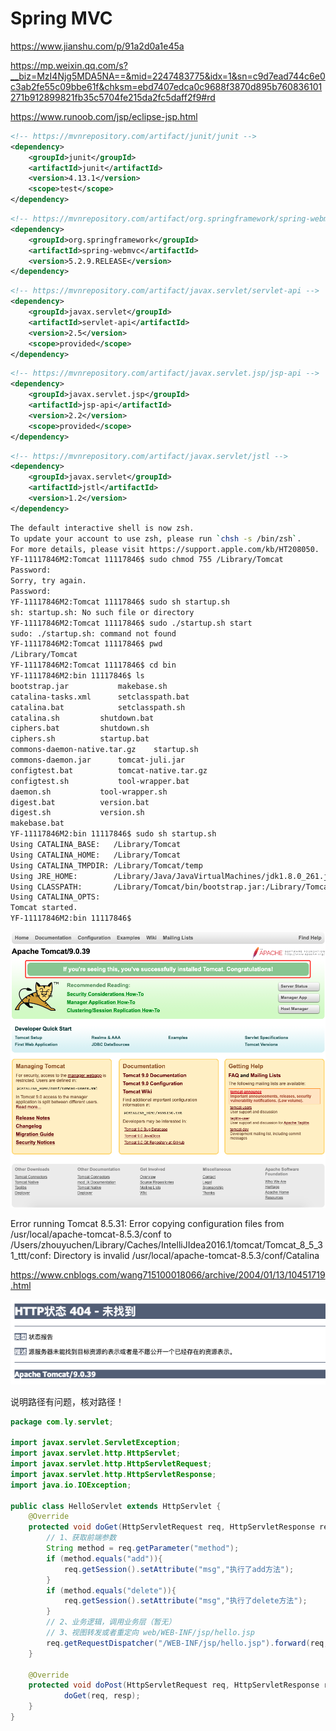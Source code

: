

# Spring MVC

https://www.jianshu.com/p/91a2d0a1e45a

https://mp.weixin.qq.com/s?__biz=MzI4Njg5MDA5NA==&mid=2247483775&idx=1&sn=c9d7ead744c6e0c3ab2fe55c09bbe61f&chksm=ebd7407edca0c9688f3870d895b760836101271b912899821fb35c5704fe215da2fc5daff2f9#rd

https://www.runoob.com/jsp/eclipse-jsp.html



```xml
<!-- https://mvnrepository.com/artifact/junit/junit -->
<dependency>
    <groupId>junit</groupId>
    <artifactId>junit</artifactId>
    <version>4.13.1</version>
    <scope>test</scope>
</dependency>
```





```xml
<!-- https://mvnrepository.com/artifact/org.springframework/spring-webmvc -->
<dependency>
    <groupId>org.springframework</groupId>
    <artifactId>spring-webmvc</artifactId>
    <version>5.2.9.RELEASE</version>
</dependency>
```



```xml
<!-- https://mvnrepository.com/artifact/javax.servlet/servlet-api -->
<dependency>
    <groupId>javax.servlet</groupId>
    <artifactId>servlet-api</artifactId>
    <version>2.5</version>
    <scope>provided</scope>
</dependency>
```



```xml
<!-- https://mvnrepository.com/artifact/javax.servlet.jsp/jsp-api -->
<dependency>
    <groupId>javax.servlet.jsp</groupId>
    <artifactId>jsp-api</artifactId>
    <version>2.2</version>
    <scope>provided</scope>
</dependency>
```



```xml
<!-- https://mvnrepository.com/artifact/javax.servlet/jstl -->
<dependency>
    <groupId>javax.servlet</groupId>
    <artifactId>jstl</artifactId>
    <version>1.2</version>
</dependency>
```





```bash
The default interactive shell is now zsh.
To update your account to use zsh, please run `chsh -s /bin/zsh`.
For more details, please visit https://support.apple.com/kb/HT208050.
YF-11117846M2:Tomcat 11117846$ sudo chmod 755 /Library/Tomcat
Password:
Sorry, try again.
Password:
YF-11117846M2:Tomcat 11117846$ sudo sh startup.sh
sh: startup.sh: No such file or directory
YF-11117846M2:Tomcat 11117846$ sudo ./startup.sh start
sudo: ./startup.sh: command not found
YF-11117846M2:Tomcat 11117846$ pwd
/Library/Tomcat
YF-11117846M2:Tomcat 11117846$ cd bin
YF-11117846M2:bin 11117846$ ls
bootstrap.jar			makebase.sh
catalina-tasks.xml		setclasspath.bat
catalina.bat			setclasspath.sh
catalina.sh			shutdown.bat
ciphers.bat			shutdown.sh
ciphers.sh			startup.bat
commons-daemon-native.tar.gz	startup.sh
commons-daemon.jar		tomcat-juli.jar
configtest.bat			tomcat-native.tar.gz
configtest.sh			tool-wrapper.bat
daemon.sh			tool-wrapper.sh
digest.bat			version.bat
digest.sh			version.sh
makebase.bat
YF-11117846M2:bin 11117846$ sudo sh startup.sh
Using CATALINA_BASE:   /Library/Tomcat
Using CATALINA_HOME:   /Library/Tomcat
Using CATALINA_TMPDIR: /Library/Tomcat/temp
Using JRE_HOME:        /Library/Java/JavaVirtualMachines/jdk1.8.0_261.jdk/Contents/Home
Using CLASSPATH:       /Library/Tomcat/bin/bootstrap.jar:/Library/Tomcat/bin/tomcat-juli.jar
Using CATALINA_OPTS:   
Tomcat started.
YF-11117846M2:bin 11117846$ 
```



![image-20201017155455057](SpringMVC.assets/image-20201017155455057.png)







Error running Tomcat 8.5.31: Error copying configuration files from /usr/local/apache-tomcat-8.5.3/conf to /Users/zhouyuchen/Library/Caches/IntelliJIdea2016.1/tomcat/Tomcat_8_5_31_ttt/conf: Directory is invalid /usr/local/apache-tomcat-8.5.3/conf/Catalina

https://www.cnblogs.com/wang715100018066/archive/2004/01/13/10451719.html







![image-20201018040414009](SpringMVC.assets/image-20201018040414009.png)

说明路径有问题，核对路径！









```java
package com.ly.servlet;

import javax.servlet.ServletException;
import javax.servlet.http.HttpServlet;
import javax.servlet.http.HttpServletRequest;
import javax.servlet.http.HttpServletResponse;
import java.io.IOException;

public class HelloServlet extends HttpServlet {
    @Override
    protected void doGet(HttpServletRequest req, HttpServletResponse resp) throws ServletException, IOException {
        // 1、获取前端参数
        String method = req.getParameter("method");
        if (method.equals("add")){
            req.getSession().setAttribute("msg","执行了add方法");
        }
        if (method.equals("delete")){
            req.getSession().setAttribute("msg","执行了delete方法");
        }
        // 2、业务逻辑，调用业务层（暂无）
        // 3、视图转发或者重定向 web/WEB-INF/jsp/hello.jsp
        req.getRequestDispatcher("/WEB-INF/jsp/hello.jsp").forward(req, resp);
    }

    @Override
    protected void doPost(HttpServletRequest req, HttpServletResponse resp) throws ServletException, IOException {
            doGet(req, resp);
    }
}
```


